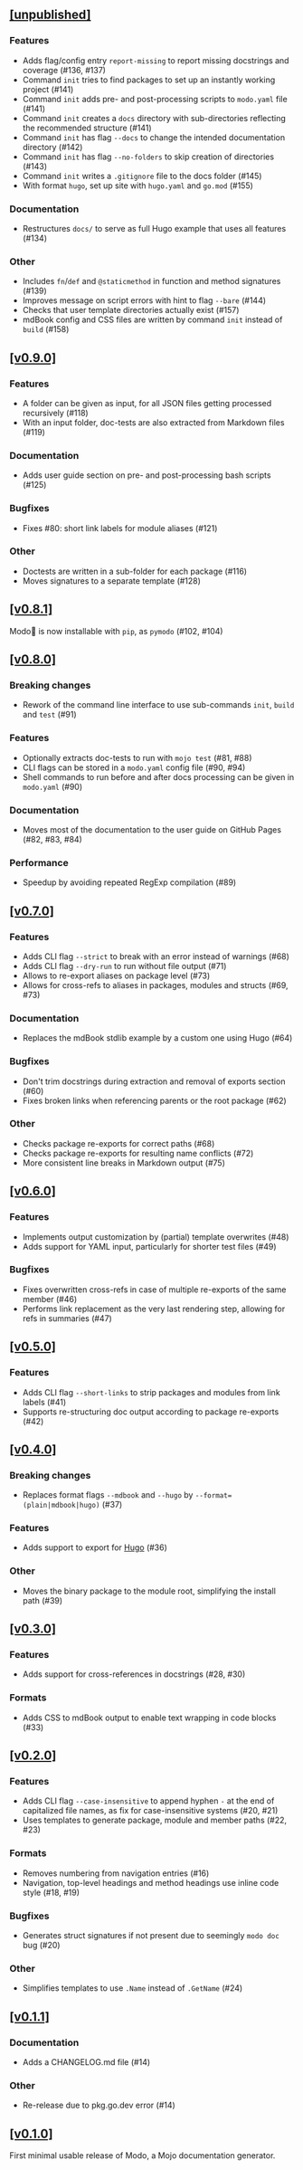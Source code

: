 ## [[unpublished]](https://github.com/mlange-42/modo/compare/v0.9.0...main)

### Features

* Adds flag/config entry `report-missing` to report missing docstrings and coverage (#136, #137)
* Command `init` tries to find packages to set up an instantly working project (#141)
* Command `init` adds pre- and post-processing scripts to `modo.yaml` file (#141)
* Command `init` creates a `docs` directory with sub-directories reflecting the recommended structure (#141)
* Command `init` has flag `--docs` to change the intended documentation directory (#142)
* Command `init` has flag `--no-folders` to skip creation of directories (#143)
* Command `init` writes a `.gitignore` file to the docs folder (#145)
* With format `hugo`, set up site with `hugo.yaml` and `go.mod` (#155)

### Documentation

* Restructures `docs/` to serve as full Hugo example that uses all features (#134)

### Other

* Includes `fn`/`def` and `@staticmethod` in function and method signatures (#139)
* Improves message on script errors with hint to flag `--bare` (#144)
* Checks that user template directories actually exist (#157)
* mdBook config and CSS files are written by command `init` instead of `build` (#158)

## [[v0.9.0]](https://github.com/mlange-42/modo/compare/v0.8.1...v0.9.0)

### Features

* A folder can be given as input, for all JSON files getting processed recursively (#118)
* With an input folder, doc-tests are also extracted from Markdown files (#119)

### Documentation

* Adds user guide section on pre- and post-processing bash scripts (#125)

### Bugfixes

* Fixes #80: short link labels for module aliases (#121)

### Other

* Doctests are written in a sub-folder for each package (#116)
* Moves signatures to a separate template (#128)

## [[v0.8.1]](https://github.com/mlange-42/modo/compare/v0.8.0...v0.8.1)

Modo🧯 is now installable with `pip`, as `pymodo` (#102, #104)

## [[v0.8.0]](https://github.com/mlange-42/modo/compare/v0.7.0...v0.8.0)

### Breaking changes

* Rework of the command line interface to use sub-commands `init`, `build` and `test` (#91)

### Features

* Optionally extracts doc-tests to run with `mojo test` (#81, #88)
* CLI flags can be stored in a `modo.yaml` config file (#90, #94)
* Shell commands to run before and after docs processing can be given in `modo.yaml` (#90)

### Documentation

* Moves most of the documentation to the user guide on GitHub Pages (#82, #83, #84)

### Performance

* Speedup by avoiding repeated RegExp compilation (#89)

## [[v0.7.0]](https://github.com/mlange-42/modo/compare/v0.6.0...v0.7.0)

### Features

* Adds CLI flag `--strict` to break with an error instead of warnings (#68)
* Adds CLI flag `--dry-run` to run without file output (#71)
* Allows to re-export aliases on package level (#73)
* Allows for cross-refs to aliases in packages, modules and structs (#69, #73)

### Documentation

* Replaces the mdBook stdlib example by a custom one using Hugo (#64)

### Bugfixes

* Don't trim docstrings during extraction and removal of exports section (#60)
* Fixes broken links when referencing parents or the root package (#62)

### Other

* Checks package re-exports for correct paths (#68)
* Checks package re-exports for resulting name conflicts (#72)
* More consistent line breaks in Markdown output (#75)

## [[v0.6.0]](https://github.com/mlange-42/modo/compare/v0.5.0...v0.6.0)

### Features

* Implements output customization by (partial) template overwrites (#48)
* Adds support for YAML input, particularly for shorter test files (#49)

### Bugfixes

* Fixes overwritten cross-refs in case of multiple re-exports of the same member (#46)
* Performs link replacement as the very last rendering step, allowing for refs in summaries (#47)

## [[v0.5.0]](https://github.com/mlange-42/modo/compare/v0.4.0...v0.5.0)

### Features

* Adds CLI flag `--short-links` to strip packages and modules from link labels (#41)
* Supports re-structuring doc output according to package re-exports (#42)

## [[v0.4.0]](https://github.com/mlange-42/modo/compare/v0.3.0...v0.4.0)

### Breaking changes

* Replaces format flags `--mdbook` and `--hugo` by `--format=(plain|mdbook|hugo)` (#37)

### Features

* Adds support to export for [Hugo](https://gohugo.io/) (#36)

### Other

* Moves the binary package to the module root, simplifying the install path (#39)

## [[v0.3.0]](https://github.com/mlange-42/modo/compare/v0.2.0...v0.3.0)

### Features

* Adds support for cross-references in docstrings (#28, #30)

### Formats

* Adds CSS to mdBook output to enable text wrapping in code blocks (#33)

## [[v0.2.0]](https://github.com/mlange-42/modo/compare/v0.1.1...v0.2.0)

### Features

* Adds CLI flag `--case-insensitive` to append hyphen `-` at the end of capitalized file names, as fix for case-insensitive systems (#20, #21)
* Uses templates to generate package, module and member paths (#22, #23)

### Formats

* Removes numbering from navigation entries (#16)
* Navigation, top-level headings and method headings use inline code style (#18, #19)

### Bugfixes

* Generates struct signatures if not present due to seemingly `modo doc` bug (#20)

### Other

* Simplifies templates to use `.Name` instead of `.GetName` (#24)

## [[v0.1.1]](https://github.com/mlange-42/modo/compare/v0.1.0...v0.1.1)

### Documentation

* Adds a CHANGELOG.md file (#14)

### Other

* Re-release due to pkg.go.dev error (#14)

## [[v0.1.0]](https://github.com/mlange-42/modo/tree/v0.1.0)

First minimal usable release of Modo, a Mojo documentation generator.
